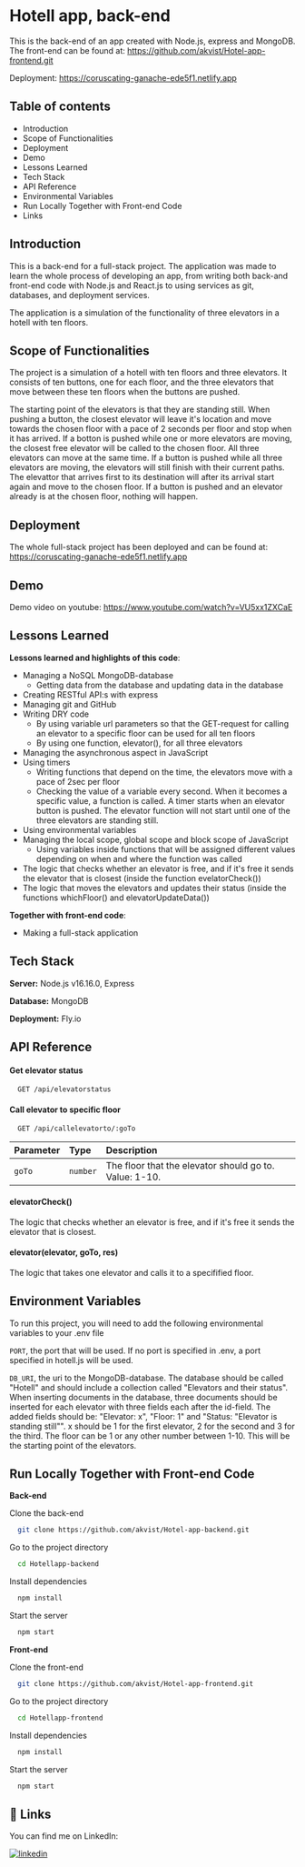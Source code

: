 # Hotell app, back-end

This is the back-end of an app created with Node.js, express and MongoDB.
The front-end can be found at: https://github.com/akvist/Hotel-app-frontend.git

Deployment: https://coruscating-ganache-ede5f1.netlify.app

## Table of contents

- Introduction
- Scope of Functionalities
- Deployment
- Demo
- Lessons Learned
- Tech Stack
- API Reference
- Environmental Variables
- Run Locally Together with Front-end Code
- Links

## Introduction

This is a back-end for a full-stack project. The application was made to learn the whole process of developing an app,
from writing both back-and front-end code with Node.js and React.js to using services as git, databases, and deployment services.

The application is a simulation of the functionality of three elevators in a hotell with ten floors.

## Scope of Functionalities

The project is a simulation of a hotell with ten floors and three elevators.
It consists of ten buttons, one for each floor, and the three elevators that move between
these ten floors when the buttons are pushed.

The starting point of the elevators is that they are standing still. When pushing a button,
the closest elevator will leave it's location and move towards the chosen floor with a pace
of 2 seconds per floor and stop when it has arrived. If a botton is pushed while one or more elevators
are moving, the closest free elevator will be called to the chosen floor. All three elevators
can move at the same time. If a button is pushed while all three elevators are moving, the
elevators will still finish with their current paths. The elevattor that arrives first to its
destination will after its arrival start again and move to the chosen floor. If a button is pushed and an elevator already is at the chosen floor, nothing will happen.

## Deployment

The whole full-stack project has been deployed and can be found at: https://coruscating-ganache-ede5f1.netlify.app

## Demo

Demo video on youtube: https://www.youtube.com/watch?v=VU5xx1ZXCaE

## Lessons Learned

**Lessons learned and highlights of this code**:

- Managing a NoSQL MongoDB-database
  - Getting data from the database and updating data in the database
- Creating RESTful API:s with express
- Managing git and GitHub
- Writing DRY code
  - By using variable url parameters so that the GET-request for calling an elevator to a specific floor can be used for all ten floors
  - By using one function, elevator(), for all three elevators
- Managing the asynchronous aspect in JavaScript
- Using timers
  - Writing functions that depend on the time, the elevators move with a pace of 2sec per floor
  - Checking the value of a variable every second. When it becomes a specific value, a function is called. A timer starts when an elevator button is pushed. The elevator function will not start until one of the three elevators are standing still.
- Using environmental variables
- Managing the local scope, global scope and block scope of JavaScript
  - Using variables inside functions that will be assigned different values depending on when and where the function was called
- The logic that checks whether an elevator is free, and if it's free it sends the elevator that is closest (inside the function evelatorCheck())
- The logic that moves the elevators and updates their status (inside the functions whichFloor() and elevatorUpdateData())

**Together with front-end code**:

- Making a full-stack application

## Tech Stack

**Server:** Node.js v16.16.0, Express

**Database:** MongoDB

**Deployment:** Fly.io

## API Reference

#### Get elevator status

```http
  GET /api/elevatorstatus
```

#### Call elevator to specific floor

```http
  GET /api/callelevatorto/:goTo
```

| Parameter | Type     | Description                                            |
| :-------- | :------- | :----------------------------------------------------- |
| `goTo`    | `number` | The floor that the elevator should go to. Value: 1-10. |

#### elevatorCheck()

The logic that checks whether an elevator is free, and if it's free it sends the elevator that is closest.

#### elevator(elevator, goTo, res)

The logic that takes one elevator and calls it to a specifified floor.

## Environment Variables

To run this project, you will need to add the following environmental variables to your .env file

`PORT`, the port that will be used. If no port is specified in .env, a port specified in hotell.js will be used.

`DB_URI`, the uri to the MongoDB-database. The database should be called "Hotell" and should include a collection
called "Elevators and their status". When inserting documents in the database, three documents should be
inserted for each elevator with three fields each after the id-field. The added fields should be:
"Elevator: x", "Floor: 1" and "Status: "Elevator is standing still"". x should be 1 for the first elevator,
2 for the second and 3 for the third. The floor can be 1 or any other number between 1-10. This will be the
starting point of the elevators.

## Run Locally Together with Front-end Code

**Back-end**

Clone the back-end

```bash
  git clone https://github.com/akvist/Hotel-app-backend.git
```

Go to the project directory

```bash
  cd Hotellapp-backend
```

Install dependencies

```bash
  npm install
```

Start the server

```bash
  npm start
```

**Front-end**

Clone the front-end

```bash
  git clone https://github.com/akvist/Hotel-app-frontend.git
```

Go to the project directory

```bash
  cd Hotellapp-frontend
```

Install dependencies

```bash
  npm install
```

Start the server

```bash
  npm start
```

## 🔗 Links

You can find me on LinkedIn:

[![linkedin](https://img.shields.io/badge/linkedin-0A66C2?style=for-the-badge&logo=linkedin&logoColor=white)](https://www.linkedin.com/in/amira-kvist-7a5083187/)
